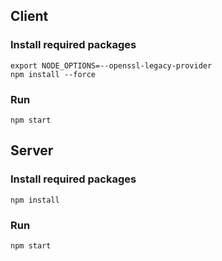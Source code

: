 ## Client
### Install required packages
```
export NODE_OPTIONS=--openssl-legacy-provider
npm install --force
```
### Run
```
npm start
```

## Server
### Install required packages
```
npm install
```
### Run
```
npm start
```
